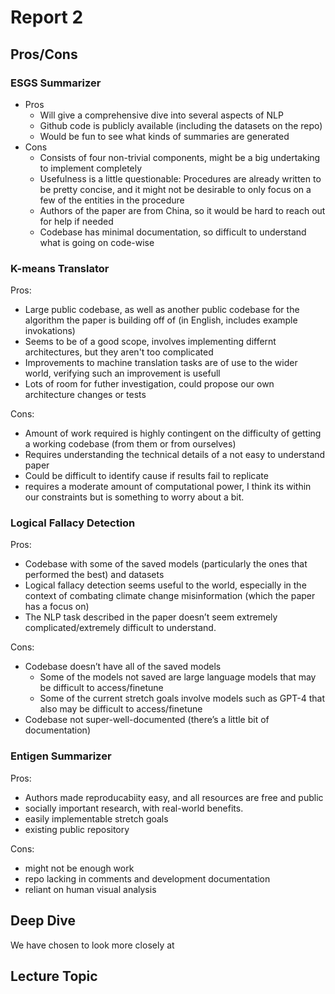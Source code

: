 # Report 2

## Pros/Cons

### ESGS Summarizer
- Pros
  - Will give a comprehensive dive into several aspects of NLP
  - Github code is publicly available (including the datasets on the repo)
  - Would be fun to see what kinds of summaries are generated
- Cons
  - Consists of four non-trivial components, might be a big undertaking to implement completely
  - Usefulness is a little questionable: Procedures are already written to be pretty concise, and it might not be desirable to only focus on a few of the entities in the procedure
  - Authors of the paper are from China, so it would be hard to reach out for help if needed
  - Codebase has minimal documentation, so difficult to understand what is going on code-wise

### K-means Translator
Pros:
- Large public codebase, as well as another public codebase for the algorithm the paper is building off of (in English, includes example invokations)
- Seems to be of a good scope, involves implementing differnt architectures, but they aren't too complicated
- Improvements to machine translation tasks are of use to the wider world, verifying such an improvement is usefull
- Lots of room for futher investigation, could propose our own architecture changes or tests

Cons:
- Amount of work required is highly contingent on the difficulty of getting a working codebase (from them or from ourselves)
- Requires understanding the technical details of a not easy to understand paper
- Could be difficult to identify cause if results fail to replicate
- requires a moderate amount of computational power, I think its within our constraints but is something to worry about a bit. 

### Logical Fallacy Detection
Pros:
- Codebase with some of the saved models (particularly the ones that performed the best) and datasets
- Logical fallacy detection seems useful to the world, especially in the context of combating climate change misinformation (which the paper has a focus on)
- The NLP task described in the paper doesn’t seem extremely complicated/extremely difficult to understand.

Cons:
- Codebase doesn’t have all of the saved models
  - Some of the models not saved are large language models that may be difficult to access/finetune
  - Some of the current stretch goals involve models such as GPT-4 that also may be difficult to access/finetune
-	Codebase not super-well-documented (there’s a little bit of documentation)

### Entigen Summarizer
Pros: 
- Authors made reproducabiity easy, and all resources are free and public
- socially important research, with real-world benefits. 
- easily implementable stretch goals
- existing public repository

Cons:
- might not be enough work
- repo lacking in comments and development documentation
- reliant on human visual analysis

## Deep Dive
We have chosen to look more closely at

## Lecture Topic

